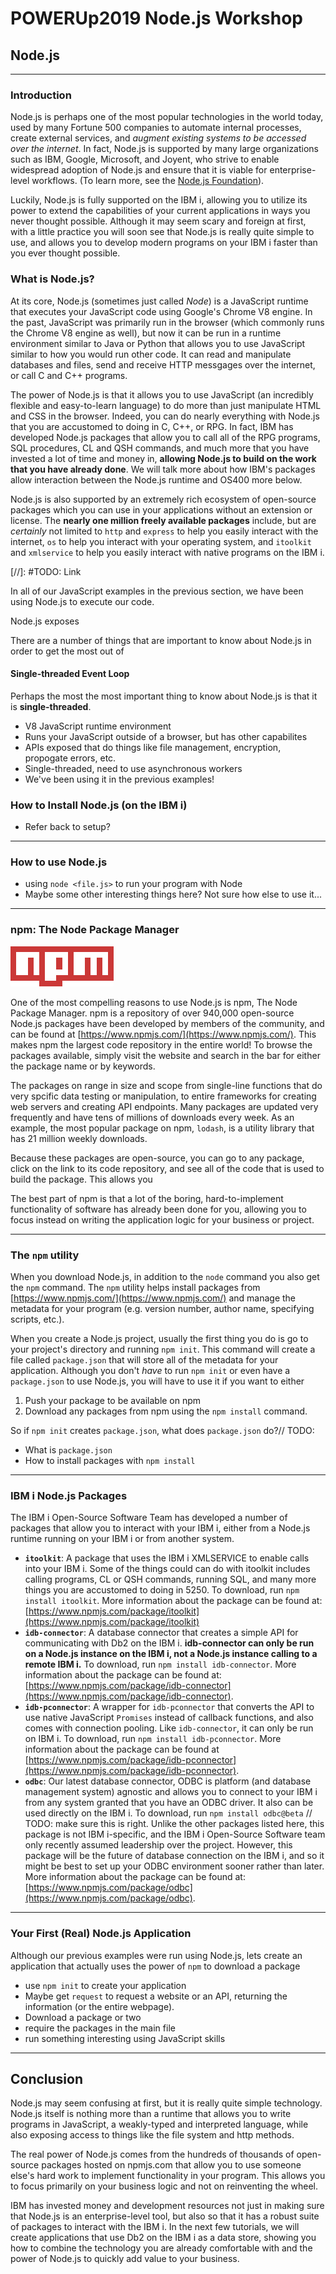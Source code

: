 # POWERUp2019 Node.js Workshop

## Node.js

---

### **Introduction**

Node.js is perhaps one of the most popular technologies in the world today, used by many Fortune 500 companies to automate internal processes, create external services, and _augment existing systems to be accessed over the internet_. In fact, Node.js is supported by many large organizations such as IBM, Google, Microsoft, and Joyent, who strive to enable widespread adoption of Node.js and ensure that it is viable for enterprise-level workflows. (To learn more, see the [Node.js Foundation](https://foundation.nodejs.org/)).

Luckily, Node.js is fully supported on the IBM i, allowing you to utilize its power to extend the capabilities of your current applications in ways you never thought possible. Although it may seem scary and foreign at first, with a little practice you will soon see that Node.js is really quite simple to use, and allows you to develop modern programs on your IBM i faster than you ever thought possible.

### **What is Node.js?**

At its core, Node.js (sometimes just called _Node_) is a JavaScript runtime that executes your JavaScript code using Google's Chrome V8 engine. In the past, JavaScript was primarily run in the browser (which commonly runs the Chrome V8 engine as well), but now it can be run in a runtime environment similar to Java or Python that allows you to use JavaScript similar to how you would run other code. It can read and manipulate databases and files, send and receive HTTP messgages over the internet, or call C and C++ programs.

The power of Node.js is that it allows you to use JavaScript (an incredibly flexible and easy-to-learn language) to do more than just manipulate HTML and CSS in the browser. Indeed, you can do nearly everything with Node.js that you are accustomed to doing in C, C++, or RPG. In fact, IBM has developed Node.js packages that allow you to call all of the RPG programs, SQL procedures, CL and QSH commands, and much more that you have invested a lot of time and money in, **allowing Node.js to build on the work that you have already done**. We will talk more about how IBM's packages allow interaction between the Node.js runtime and OS400 more below.

Node.js is also supported by an extremely rich ecosystem of open-source packages which you can use in your applications without an extension or license. The **nearly one million freely available packages** include, but are _certainly_ not limited to `http` and `express` to help you easily interact with the internet, `os` to help you interact with your operating system, and `itoolkit` and `xmlservice` to help you easily interact with native programs on the IBM i.

[//]: #TODO: Link

In all of our JavaScript examples in the previous section, we have been using Node.js to execute our code. 

Node.js exposes

There are a number of things that are important to know about Node.js in order to get the most out of 

#### Single-threaded Event Loop

Perhaps the most the most important thing to know about Node.js is that it is **single-threaded**.



* V8 JavaScript runtime environment
* Runs your JavaScript outside of a browser, but has other capabilites
* APIs exposed that do things like file management, encryption, propogate errors, etc.
* Single-threaded, need to use asynchronous workers
* We've been using it in the previous examples!

### **How to Install Node.js (on the IBM i)**

* Refer back to setup?

---

### **How to use Node.js**

* using `node <file.js>` to run your program with Node
* Maybe some other interesting things here? Not sure how else to use it...

---

### **npm: The Node Package Manager**

![alt text](npm.png "Logo Title Text 1")

One of the most compelling reasons to use Node.js is npm, The Node Package Manager. npm is a repository of over 940,000 open-source Node.js packages have been developed by members of the community, and can be found at [https://www.npmjs.com/](https://www.npmjs.com/). This makes npm the largest code repository in the entire world! To browse the packages available, simply visit the website and search in the bar for either the package name or by keywords.

The packages on range in size and scope from single-line functions that do very spcific data testing or manipulation, to entire frameworks for creating web servers and creating API endpoints. Many packages are updated very frequently and have tens of millions of downloads every week. As an example, the most popular package on npm, `lodash`, is a utility library that has 21 million weekly downloads.

Because these packages are open-source, you can go to any package, click on the link to its code repository, and see all of the code that is used to build the package. This allows you 

The best part of npm is that a lot of the boring, hard-to-implement functionality of software has already been done for you, allowing you to focus instead on writing the application logic for your business or project.

---

### **The `npm` utility**

When you download Node.js, in addition to the `node` command you also get the `npm` command. The `npm` utility helps install packages from [https://www.npmjs.com/](https://www.npmjs.com/) and manage the metadata for your program (e.g. version number, author name, specifying scripts, etc.).

When you create a Node.js project, usually the first thing you do is go to your project's directory and running `npm init`. This command will create a file called `package.json` that will store all of the metadata for your application. Although you don't _have_ to run `npm init` or even have a `package.json` to use Node.js, you will have to use it if you want to either

1. Push your package to be available on npm
2. Download any packages from npm using the `npm install` command.

So if `npm init` creates `package.json`, what does `package.json` do?// TODO:
* What is `package.json`
* How to install packages with `npm install`

---

### **IBM i Node.js Packages**

The IBM i Open-Source Software Team has developed a number of packages that allow you to interact with your IBM i, either from a Node.js runtime running on your IBM i or from another system.

* **`itoolkit`**: A package that uses the IBM i XMLSERVICE to enable calls into your IBM i. Some of the things could can do with itoolkit includes calling programs, CL or QSH commands, running SQL, and many more things you are accustomed to doing in 5250. To download, run `npm install itoolkit`. More information about the package can be found at: [https://www.npmjs.com/package/itoolkit](https://www.npmjs.com/package/itoolkit)
* **`idb-connector`**: A database connector that creates a simple API for communicating with Db2 on the IBM i. **idb-connector can only be run on a Node.js instance on the IBM i, not a Node.js instance calling to a remote IBM i.** To download, run `npm install idb-connector`. More information about the package can be found at: [https://www.npmjs.com/package/idb-connector](https://www.npmjs.com/package/idb-connector).
* **`idb-pconnector`**: A wrapper for `idb-pconnector` that converts the API to use native JavaScript `Promises` instead of callback functions, and also comes with connection pooling. Like `idb-connector`, it can only be run on IBM i. To download, run `npm install idb-pconnector`. More information about the package can be found at [https://www.npmjs.com/package/idb-pconnector](https://www.npmjs.com/package/idb-pconnector).
* **`odbc`**: Our latest database connector, ODBC is platform (and database management system) agnostic and allows you to connect to your IBM i from any system granted that you have an ODBC driver. It also can be used directly on the IBM i. To download, run `npm install odbc@beta` // TODO: make sure this is right. Unlike the other packages listed here, this package is not IBM i-specific, and the IBM i Open-Source Software team only recently assumed leadership over the project. However, this package will be the future of database connection on the IBM i, and so it might be best to set up your ODBC environment sooner rather than later. More information about the package can be found at: [https://www.npmjs.com/package/odbc](https://www.npmjs.com/package/odbc).

---

### **Your First (Real) Node.js Application**

Although our previous examples were run using Node.js, lets create an application that actually uses the power of `npm` to download a package
* use `npm init` to create your application
*  Maybe get `request` to request a website or an API, returning the information (or the entire webpage).
* Download a package or two
* require the packages in the main file
* run something interesting using JavaScript skills

---

## **Conclusion**

Node.js may seem confusing at first, but it is really quite simple technology. Node.js itself is nothing more than a runtime that allows you to write programs in JavaScript, a weakly-typed and interpreted language, while also exposing access to things like the file system and http methods.

The real power of Node.js comes from the hundreds of thousands of open-source packages hosted on npmjs.com that allow you to use someone else's hard work to implement functionality in your program. This allows you to focus primarily on your business logic and not on reinventing the wheel.

IBM has invested money and development resources not just in making sure that Node.js is an enterprise-level tool, but also so that it has a robust suite of packages to interact with the IBM i. In the next few tutorials, we will create applications that use Db2 on the IBM i as a data store, showing you how to combine the technology you are already comfortable with and the power of Node.js to quickly add value to your business.